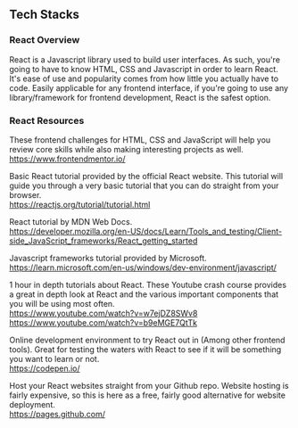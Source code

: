 ## Tech Stacks

### React Overview
React is a Javascript library used to build user interfaces. As such, you're going to have to know HTML, CSS and Javascript in order to learn React.
It's ease of use and popularity comes from how little you actually have to code. Easily applicable for any frontend interface, if you're going to use any library/framework for frontend development, React is the safest option.

### React Resources 

These frontend challenges for HTML, CSS and JavaScript will help you review core skills while also making interesting projects as well. \
https://www.frontendmentor.io/


Basic React tutorial provided by the official React website. This tutorial will guide you through a very basic tutorial that you can do straight from your browser. \
https://reactjs.org/tutorial/tutorial.html


React tutorial by MDN Web Docs. \
https://developer.mozilla.org/en-US/docs/Learn/Tools_and_testing/Client-side_JavaScript_frameworks/React_getting_started


Javascript frameworks tutorial provided by Microsoft. \
https://learn.microsoft.com/en-us/windows/dev-environment/javascript/


1 hour in depth tutorials about React. These Youtube crash course provides a great in depth look at React and the various important components that you will be using most often. \
https://www.youtube.com/watch?v=w7ejDZ8SWv8 \
https://www.youtube.com/watch?v=b9eMGE7QtTk 


Online development environment to try React out in (Among other frontend tools). Great for testing the waters with React to see if it will be something you want to learn or not. \
https://codepen.io/


Host your React websites straight from your Github repo. Website hosting is fairly expensive, so this is here as a free, fairly good alternative for website deployment. \
https://pages.github.com/


